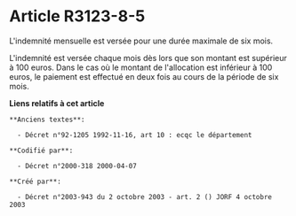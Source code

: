 # Article R3123-8-5

L'indemnité mensuelle est versée pour une durée maximale de six mois.

L'indemnité est versée chaque mois dès lors que son montant est supérieur à 100 euros. Dans le cas où le montant de
l'allocation est inférieur à 100 euros, le paiement est effectué en deux fois au cours de la période de six mois.

**Liens relatifs à cet article**

	**Anciens textes**:

	  - Décret n°92-1205 1992-11-16, art 10 : ecqc le département

	**Codifié par**:

	  - Décret n°2000-318 2000-04-07

	**Créé par**:

	  - Décret n°2003-943 du 2 octobre 2003 - art. 2 () JORF 4 octobre 2003

